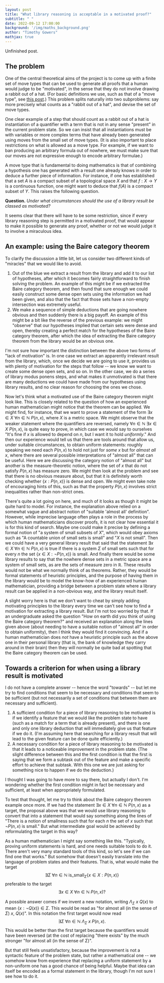 ```yaml
---
layout: post
title: "What library reasoning is acceptable in a motivated proof?"
subtitle: " "
date: 2022-09-12 17:00:00
background: '/img/maths_background.png'
author: "Timothy Gowers"
mathjax: true
---
```


Unfinished post.

## The problem

One of the central theoretical aims of the project is to come up with a finite set of move types that can be used to generate all proofs that a human would judge to be "motivated", in the sense that they do not involve drawing a rabbit out of a hat. (For basic definitions we use, such as that of a "move type", see <a href="{{site.baseurl}}/2022/09/07/basicalgorithm.html">this post</a>.) This problem splits naturally into two subproblems: say more precisely what counts as a "rabbit out of a hat", and devise the set of move types.

One clear example of a step that should count as a rabbit out of a hat is instantiation of a quantifier with a term that is not in any sense "present" in the current problem state. So we can insist that all instantiations must be with variables or more complex terms that have already been generated using moves from the small set of move types. (It is also important to place restrictions on what is allowed as a move type. For example, if we want to ban producing an arbitrary formula out of nowhere, we must make sure that our moves are not expressive enough to encode arbitrary formulae.)

A move type that is fundamental to doing mathematics is that of combining a hypothesis one has generated with a result one already knows in order to deduce a further piece of information. For instance, if one has established that a set $A$ is a compact subset of a topological space $X$ and that $f:X\to Y$ is a continuous function, one might want to deduce that $f(A)$ is a compact subset of $Y$. This raises the following question.

**Question.** *Under what circumstances should the use of a library result be classed as motivated?*

It seems clear that there will have to be some restriction, since if every library reasoning step is permitted in a motivated proof, that would appear to make it possible to generate any proof, whether or not we would judge it to involve a miraculous idea.

## An example: using the Baire category theorem

To clarify the discussion a little bit, let us consider two different kinds of "miracles" that we would like to avoid.

1. Out of the blue we extract a result from the library and add it to our list of hypotheses, after which it becomes fairly straightforward to finish solving the problem. An example of this might be if we extracted the Baire category theorem, and then found that sure enough we could easily construct some dense open sets using the information we had been given, and also that the fact that those sets have a non-empty intersection was extremely useful.
2. We make a sequence of simple deductions that are going nowhere obvious and then suddenly there is a big payoff. An example of this might be a bit like the reverse of the previous example: we might "observe" that our hypotheses implied that certain sets were dense and open, thereby creating a perfect match for the hypotheses of the Baire category theorem, after which the idea of extracting the Baire category theorem from the library would be an obvious one.

I'm not sure how important the distinction between the above two forms of "lack of motivation" is. In one case we extract an apparently irrelevant result from the library, which, once we decide we are going to use it, provides us with plenty of motivation for the steps that follow -- we know we want to create some dense open sets, and so on. In the other case, we do a series of library modus ponens steps, and what makes it unmotivated is that there are many deductions we could have made from our hypotheses using library results, and no clear reason for choosing the ones we chose.

Now let's think what a motivated use of the Baire category theorem might look like. This is closely related to the question of how an experienced human mathematician might notice that the theorem can be applied. We might find, for instance, that we want to prove a statement of the form $\exists x\in X\ \forall n\in\mathbb N\ P(n,x)$, where $X$ is a metric space. We might observe that the weaker statement where the quantifiers are reversed, namely $\forall n\in\mathbb N\ \exists x\in X\ P(n,x)$, is quite easy to prove, in which case we would say to ourselves "It's fine if $x$ is allowed to depend on $n$, but I want it to hold *uniformly*." And then our experience would tell us that there are tools around that allow us, under suitable circumstances, to obtain uniform statements: roughly speaking we need each $P(n,x)$ to hold not just for *some* $x$ but for *almost all* $x$, where there are several possible interpretations of "almost all" that can be useful. Here we are discussing the category notion of "almost all" but another is the measure-theoretic notion, where the set of $x$ that do not satisfy $P(n,x)$ has measure zero. We might then look at the problem and see that there is no obvious measure about, but that it is definitely worth checking whether $\{x:P(n,x)\}$ is dense and open. We might even take note of encouraging hints of this, such as that the property $P(n,x)$ involves strict inequalities rather than non-strict ones.

There's quite a lot going on here, and much of it looks as though it might be quite hard to model. For instance, the explanation above relied on a somewhat vague and abstract notion of "suitable 'almost all' definition". However, while imprecise language often plays a role in the process by which human mathematicians discover proofs, it is not clear how essential it is for this kind of search. Maybe one could make it precise by defining a formal notion of "a system of small subsets of $X$", which would obey axioms such as "A countable union of small sets is small" and "$X$ is not small". Then we could have a very general library result that said that the statement $\exists x\in X\ \forall n\in\mathbb N\ P(n,x)$ is true if there is a system $\Sigma$ of small sets such that for every $n$ the set $\{x\in X:\neg P(n,x)\}$ is small. And finally there would be some library results to say that the nowhere dense sets in a metric space are a system of small sets, as are the sets of measure zero in $\mathbb R$. These results would not be what we normally think of as theorems. Rather, they would be formal statements of heuristic principles, and the purpose of having them in the library would be to model the know-how of an experienced human mathematician, providing a bridge between a problem state where a library result can be applied in a non-obvious way, and the library result itself. 

A slight worry here is that we don't want to cheat by simply adding motivating principles to the library every time we can't see how to find a motivation for extracting a library result. But I'm not too worried by that. If an undergraduate asked the question "How on earth did you think of using the Baire category theorem?" and received an explanation along the lines given above (about needing to have a suitable notion of "almost all" in order to obtain uniformity), then I think they would find it convincing. And if a human mathematician does *not* have a heuristic principle such as the above one in their personal library (that is, the bank of knowledge they carry around in their brain) then they will normally be quite bad at spotting that the Baire category theorem can be used. 

## Towards a criterion for when using a library result is motivated

I do not have a complete answer -- hence the word "towards" -- but let me try to find conditions that seem to be necessary and conditions that seem to be sufficient (but not necessarily a set of conditions that between them are necessary and sufficient). 

1. A sufficient condition for a piece of library reasoning to be motivated is if we identify a feature that we would like the problem state to have (such as a match for a term that is already present), and there is one and only one library deduction that will immediately give us that feature if we do it. (I'm assuming here that searching for a library result that will lead to the given feature can be done quite efficiently.)
2. A necessary condition for a piece of library reasoning to be motivated is that it leads to a noticeable improvement in the problem state. (The slight difference between this and the first condition is that the first is saying that we form a subtask out of the feature and make a specific effort to achieve that subtask. With this one we are just asking for something nice to happen if we do the deduction.)

I thought I was going to have more to say there, but actually I don't. I'm wondering whether the first condition might in fact be necessary and sufficient, at least when appropriately formulated. 

To test that thought, let me try to think about the Baire category theorem example once more. If we had the statement $\exists x\in X\ \forall n\in\mathbb N\ P(n,x)$ as a target, the proposal above was that we would use library reasoning to convert that into a statement that would say something along the lines of "There is a notion of smallness such that for each $n$ the set of $x$ such that $\neg P(n,x)$ is small." But what intermediate goal would be achieved by reformulating the target in this way?

As a human mathematician I might say something like this. "Typically, proving uniform statements is hard, and one needs suitable tools to do it. There aren't very many standard tools of this kind, so let's see if we can find one that works." But somehow that doesn't easily translate into the language of problem states and their features. That is, what would make the target
$$\exists\Sigma\ \forall n\in\mathbb N\ \text{is_small}_\Sigma\{x\in X:P(n,x)\}$$
preferable to the target
$$\exists x\in X\ \forall n\in\mathbb N\ P(n,x)?$$

A possible answer comes if we invent a new notation, writing $\Lambda_\Sigma\ x\ Q(x)$ to mean $\{x:\neg Q(x)\}\in\Sigma$. This would be read as "for almost all (in the sense of $\Sigma$) $x$, $Q(x)$". In this notation the first target would now read
$$\exists\Sigma\ \forall n\in\mathbb N\ \Lambda_\Sigma\ x\ P(n,x).$$
This would be better than the first target because the quantifiers would have been reversed (at the cost of replacing "there exists" by the much stronger "for almost all (in the sense of $\Sigma$)".

But that still feels unsatisfactory, because the improvement is not a syntactic feature of the problem state, but rather a mathematical one -- we somehow know from experience that replacing a uniform statement by a non-uniform one has a good chance of being helpful. Maybe that idea can itself be encoded as a formal statement in the library, though I'm not sure I see how to do it.
